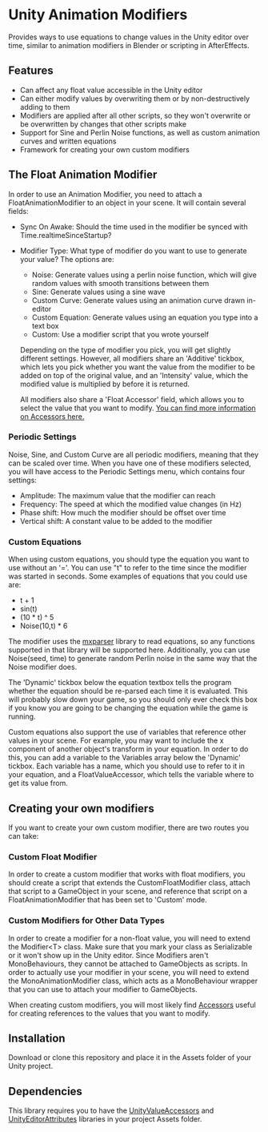 # Unity Animation Modifiers
Provides ways to use equations to change values in the Unity editor over time, similar to animation modifiers in Blender or scripting in AfterEffects.
## Features

 - Can affect any float value accessible in the Unity editor
 - Can either modify values by overwriting them or by non-destructively adding to them
 - Modifiers are applied after all other scripts, so they won't overwrite or be overwritten by changes that other scripts make
 - Support for Sine and Perlin Noise functions, as well as custom animation curves and written equations
 - Framework for creating your own custom modifiers
 
 ## The Float Animation Modifier
 In order to use an Animation Modifier, you need to attach a FloatAnimationModifier to an object in your scene. It will contain several fields:
 
 - Sync On Awake: Should the time used in the modifier be synced with Time.realtimeSinceStartup?
 - Modifier Type: What type of modifier do you want to use to generate your value? The options are:
	 - Noise: Generate values using a perlin noise function, which will give random values with smooth transitions between them
	 - Sine: Generate values using a sine wave
	 - Custom Curve: Generate values using an animation curve drawn in-editor
	 - Custom Equation: Generate values using an equation you type into a text box
	 - Custom: Use a modifier script that you wrote yourself
	 
	 Depending on the type of modifier you pick, you will get slightly different settings. However, all modifiers share an 'Additive' tickbox, which lets you pick whether you want the value from the modifier to be added on top of the original value, and an 'Intensity' value, which the modified value is multiplied by before it is returned. 
	 
	 All modifiers also share a 'Float Accessor' field, which allows you to select the value that you want to modify. [You can find more information on Accessors here.](https://github.com/ollyisonit/UnityValueAccessors)

### Periodic Settings
Noise, Sine, and Custom Curve are all periodic modifiers, meaning that they can be scaled over time. When you have one of these modifiers selected, you will have access to the Periodic Settings menu, which contains four settings:

 - Amplitude: The maximum value that the modifier can reach
 - Frequency: The speed at which the modified value changes (in Hz)
 - Phase shift: How much the modifier should be offset over time
 - Vertical shift: A constant value to be added to the modifier

### Custom Equations
When using custom equations, you should type the equation you want to use without an '='. You can use "t" to refer to the time since the modifier was started in seconds. Some examples of equations that you could use are:

 - t + 1
 - sin(t)
 - (10 * t) ^ 5
 - Noise(10,t) * 6

The modifier uses the [mxparser](https://github.com/mariuszgromada/MathParser.org-mXparser) library to read equations, so any functions supported in that library will be supported here.
Additionally, you can use Noise(seed, time) to generate random Perlin noise in the same way that the Noise modifier does.

The 'Dynamic' tickbox below the equation textbox tells the program whether the equation should be re-parsed each time it is evaluated. This will probably slow down your game, so you should only ever check this box if you know you are going to be changing the equation while the game is running.

Custom equations also support the use of variables that reference other values in your scene. For example, you may want to include the x component of another object's transform in your equation. In order to do this, you can add a variable to the Variables array below the 'Dynamic' tickbox. Each variable has a name, which you should use to refer to it in your equation, and a FloatValueAccessor, which tells the variable where to get its value from.

## Creating your own modifiers
If you want to create your own custom modifier, there are two routes you can take:
### Custom Float Modifier
In order to create a custom modifier that works with float modifiers, you should create a script that extends the CustomFloatModifier class, attach that script to a GameObject in your scene, and reference that script on a FloatAnimationModifier that has been set to 'Custom' mode.

### Custom Modifiers for Other Data Types
In order to create a modifier for a non-float value, you will need to extend the Modifier<T\> class. Make sure that you mark your class as Serializable or it won't show up in the Unity editor. Since Modifiers aren't MonoBehaviours, they cannot be attached to GameObjects as scripts. In order to actually use your modifier in your scene, you will need to extend the MonoAnimationModifier class, which acts as a MonoBehaviour wrapper that you can use to attach your modifier to GameObjects.

When creating custom modifiers, you will most likely find [Accessors](https://github.com/ollyisonit/UnityValueAccessors) useful for creating references to the values that you want to modify.

## Installation
Download or clone this repository and place it in the Assets folder of your Unity project.

## Dependencies
This library requires you to have the [UnityValueAccessors](https://github.com/ollyisonit/UnityValueAccessors) and [UnityEditorAttributes](https://github.com/ollyisonit/UnityEditorAttributes) libraries in your project Assets folder.
